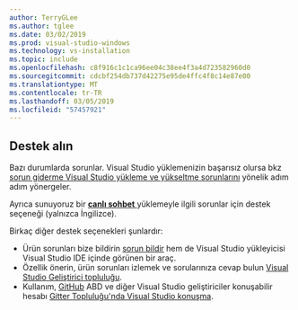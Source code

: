 ```yaml
---
author: TerryGLee
ms.author: tglee
ms.date: 03/02/2019
ms.prod: visual-studio-windows
ms.technology: vs-installation
ms.topic: include
ms.openlocfilehash: c8f916c1c1ca96ee04c38ee4f3a4d723582960d0
ms.sourcegitcommit: cdcbf254db737d42275e95de4ffc4f8c14e87e00
ms.translationtype: MT
ms.contentlocale: tr-TR
ms.lasthandoff: 03/05/2019
ms.locfileid: "57457921"
---
```

## <a name="get-support"></a>Destek alın

Bazı durumlarda sorunlar. Visual Studio yüklemenizin başarısız olursa bkz [sorun giderme Visual Studio yükleme ve yükseltme sorunlarını](../troubleshooting-installation-issues.md) yönelik adım adım yönergeler.

Ayrıca sunuyoruz bir [ **canlı sohbet** ](https://visualstudio.microsoft.com/vs/support/#talktous) yüklemeyle ilgili sorunlar için destek seçeneği (yalnızca İngilizce).

Birkaç diğer destek seçenekleri şunlardır:

* Ürün sorunları bize bildirin [sorun bildir](../../ide/how-to-report-a-problem-with-visual-studio.md) hem de Visual Studio yükleyicisi Visual Studio IDE içinde görünen bir araç.
* Özellik önerin, ürün sorunları izlemek ve sorularınıza cevap bulun [Visual Studio Geliştirici topluluğu](https://developercommunity.visualstudio.com/).
* Kullanım, [GitHub](https://github.com/) ABD ve diğer Visual Studio geliştiriciler konuşabilir hesabı [Gitter Topluluğu'nda Visual Studio konuşma](https://gitter.im/Microsoft/VisualStudio).
